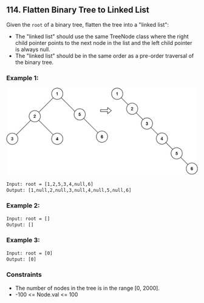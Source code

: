 ## 114. Flatten Binary Tree to Linked List

Given the ``root`` of a binary tree, flatten the tree into a "linked list":

* The "linked list" should use the same TreeNode class where the right child pointer points to the next node in the list and the left child pointer is always null.
* The "linked list" should be in the same order as a pre-order traversal of the binary tree.

### Example 1:
![Flattening](flaten.jpg)
```
Input: root = [1,2,5,3,4,null,6]
Output: [1,null,2,null,3,null,4,null,5,null,6]
```

### Example 2:

```
Input: root = []
Output: []
```

### Example 3:

```
Input: root = [0]
Output: [0]
```

### Constraints

* The number of nodes in the tree is in the range [0, 2000].
* -100 <= Node.val <= 100
